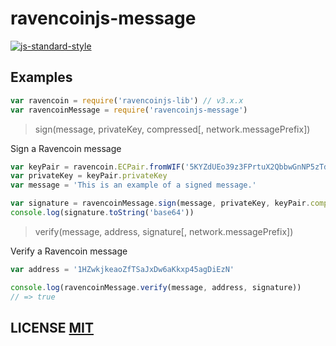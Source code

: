 # ravencoinjs-message

[![js-standard-style](https://cdn.rawgit.com/feross/standard/master/badge.svg)](https://github.com/feross/standard)

## Examples

``` javascript
var ravencoin = require('ravencoinjs-lib') // v3.x.x
var ravencoinMessage = require('ravencoinjs-message')
```

> sign(message, privateKey, compressed[, network.messagePrefix])

Sign a Ravencoin message
``` javascript
var keyPair = ravencoin.ECPair.fromWIF('5KYZdUEo39z3FPrtuX2QbbwGnNP5zTd7yyr2SC1j299sBCnWjss')
var privateKey = keyPair.privateKey
var message = 'This is an example of a signed message.'

var signature = ravencoinMessage.sign(message, privateKey, keyPair.compressed)
console.log(signature.toString('base64'))
```

> verify(message, address, signature[, network.messagePrefix])

Verify a Ravencoin message
``` javascript
var address = '1HZwkjkeaoZfTSaJxDw6aKkxp45agDiEzN'

console.log(ravencoinMessage.verify(message, address, signature))
// => true
```

## LICENSE [MIT](LICENSE)

